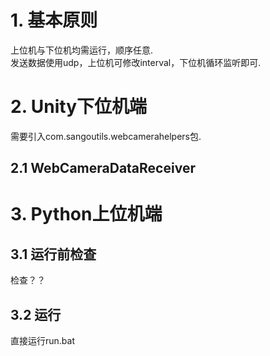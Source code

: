 # 1. 基本原则

上位机与下位机均需运行，顺序任意.   
发送数据使用udp，上位机可修改interval，下位机循环监听即可.

# 2. Unity下位机端

需要引入com.sangoutils.webcamerahelpers包.

## 2.1 WebCameraDataReceiver



# 3. Python上位机端
## 3.1 运行前检查

检查？？

## 3.2 运行

直接运行run.bat